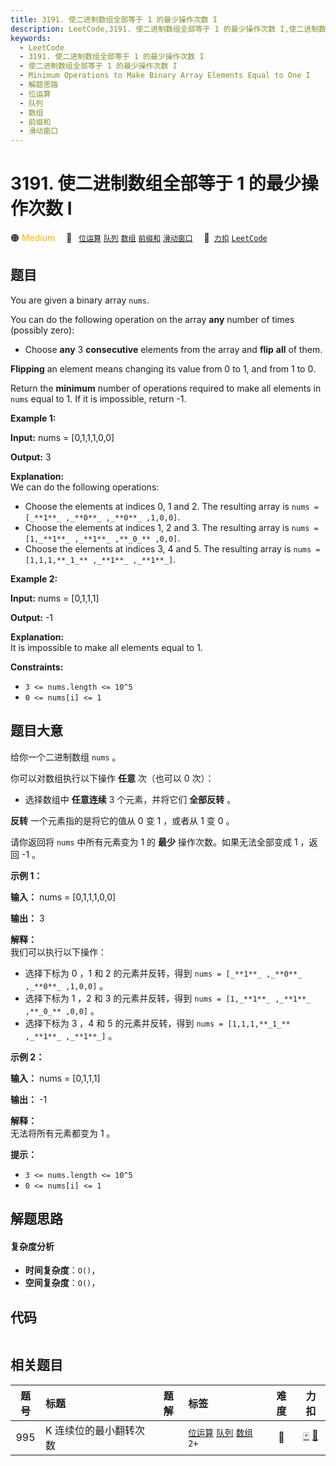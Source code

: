 ```yaml
---
title: 3191. 使二进制数组全部等于 1 的最少操作次数 I
description: LeetCode,3191. 使二进制数组全部等于 1 的最少操作次数 I,使二进制数组全部等于 1 的最少操作次数 I,Minimum Operations to Make Binary Array Elements Equal to One I,解题思路,位运算,队列,数组,前缀和,滑动窗口
keywords:
  - LeetCode
  - 3191. 使二进制数组全部等于 1 的最少操作次数 I
  - 使二进制数组全部等于 1 的最少操作次数 I
  - Minimum Operations to Make Binary Array Elements Equal to One I
  - 解题思路
  - 位运算
  - 队列
  - 数组
  - 前缀和
  - 滑动窗口
---
```


# 3191. 使二进制数组全部等于 1 的最少操作次数 I

🟠 <font color=#ffb800>Medium</font>&emsp; 🔖&ensp; [`位运算`](/tag/bit-manipulation.md) [`队列`](/tag/queue.md) [`数组`](/tag/array.md) [`前缀和`](/tag/prefix-sum.md) [`滑动窗口`](/tag/sliding-window.md)&emsp; 🔗&ensp;[`力扣`](https://leetcode.cn/problems/minimum-operations-to-make-binary-array-elements-equal-to-one-i) [`LeetCode`](https://leetcode.com/problems/minimum-operations-to-make-binary-array-elements-equal-to-one-i)

## 题目

You are given a binary array `nums`.

You can do the following operation on the array **any** number of times
(possibly zero):

  * Choose **any** 3 **consecutive** elements from the array and **flip** **all** of them.

**Flipping** an element means changing its value from 0 to 1, and from 1 to 0.

Return the **minimum** number of operations required to make all elements in
`nums` equal to 1. If it is impossible, return -1.



**Example 1:**

**Input:** nums = [0,1,1,1,0,0]

**Output:** 3

**Explanation:**  
We can do the following operations:

  * Choose the elements at indices 0, 1 and 2. The resulting array is `nums = [_**1**_ ,_**0**_ ,_**0**_ ,1,0,0]`.
  * Choose the elements at indices 1, 2 and 3. The resulting array is `nums = [1,_**1**_ ,_**1**_ ,**_0_** ,0,0]`.
  * Choose the elements at indices 3, 4 and 5. The resulting array is `nums = [1,1,1,**_1_** ,_**1**_ ,_**1**_]`.

**Example 2:**

**Input:** nums = [0,1,1,1]

**Output:** -1

**Explanation:**  
It is impossible to make all elements equal to 1.



**Constraints:**

  * `3 <= nums.length <= 10^5`
  * `0 <= nums[i] <= 1`


## 题目大意

给你一个二进制数组 `nums` 。

你可以对数组执行以下操作 **任意**  次（也可以 0 次）：

  * 选择数组中 **任意连续**  3 个元素，并将它们 **全部反转**  。

**反转**  一个元素指的是将它的值从 0 变 1 ，或者从 1 变 0 。

请你返回将 `nums` 中所有元素变为 1 的 **最少**  操作次数。如果无法全部变成 1 ，返回 -1 。



**示例 1：**

**输入：** nums = [0,1,1,1,0,0]

**输出：** 3

**解释：**  
我们可以执行以下操作：

  * 选择下标为 0 ，1 和 2 的元素并反转，得到 `nums = [_**1**_ ,_**0**_ ,_**0**_ ,1,0,0]` 。
  * 选择下标为 1 ，2 和 3 的元素并反转，得到 `nums = [1,_**1**_ ,_**1**_ ,**_0_** ,0,0]` 。
  * 选择下标为 3 ，4 和 5 的元素并反转，得到 `nums = [1,1,1,**_1_** ,_**1**_ ,_**1**_]` 。

**示例 2：**

**输入：** nums = [0,1,1,1]

**输出：** -1

**解释：**  
无法将所有元素都变为 1 。



**提示：**

  * `3 <= nums.length <= 10^5`
  * `0 <= nums[i] <= 1`


## 解题思路

#### 复杂度分析

- **时间复杂度**：`O()`，
- **空间复杂度**：`O()`，

## 代码

```javascript

```

## 相关题目

<!-- prettier-ignore -->
| 题号 | 标题 | 题解 | 标签 | 难度 | 力扣 |
| :------: | :------ | :------: | :------ | :------: | :------: |
| 995 | K 连续位的最小翻转次数 |  |  [`位运算`](/tag/bit-manipulation.md) [`队列`](/tag/queue.md) [`数组`](/tag/array.md) `2+` | 🔴 | [🀄️](https://leetcode.cn/problems/minimum-number-of-k-consecutive-bit-flips) [🔗](https://leetcode.com/problems/minimum-number-of-k-consecutive-bit-flips) |